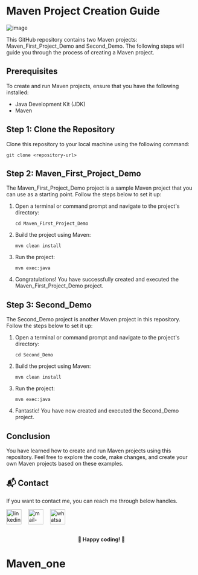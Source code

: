 # Maven Project Creation Guide

![image](https://github.com/Shubh2-0/Maven-Projects/assets/112773220/418bf9c4-1df0-47ce-9e24-d036f846c471)


This GitHub repository contains two Maven projects: Maven_First_Project_Demo and Second_Demo. The following steps will guide you through the process of creating a Maven project.

## Prerequisites

To create and run Maven projects, ensure that you have the following installed:

- Java Development Kit (JDK)
- Maven

## Step 1: Clone the Repository

Clone this repository to your local machine using the following command:

```
git clone <repository-url>
```

## Step 2: Maven_First_Project_Demo

The Maven_First_Project_Demo project is a sample Maven project that you can use as a starting point. Follow the steps below to set it up:

1. Open a terminal or command prompt and navigate to the project's directory:

   ```
   cd Maven_First_Project_Demo
   ```

2. Build the project using Maven:

   ```
   mvn clean install
   ```

3. Run the project:

   ```
   mvn exec:java
   ```

4. Congratulations! You have successfully created and executed the Maven_First_Project_Demo project.

## Step 3: Second_Demo

The Second_Demo project is another Maven project in this repository. Follow the steps below to set it up:

1. Open a terminal or command prompt and navigate to the project's directory:

   ```
   cd Second_Demo
   ```

2. Build the project using Maven:

   ```
   mvn clean install
   ```

3. Run the project:

   ```
   mvn exec:java
   ```

4. Fantastic! You have now created and executed the Second_Demo project.

## Conclusion

You have learned how to create and run Maven projects using this repository. Feel free to explore the code, make changes, and create your own Maven projects based on these examples.

## 📬 Contact

If you want to contact me, you can reach me through below handles.

 <p align="left">
  <a href="https://www.linkedin.com/in/shubham-bhati-787319213/" target="_blank"><img align="center" src="https://skillicons.dev/icons?i=linkedin" width="40px" alt="linkedin" /></a>&emsp;
  <a title="shubhambhati226@gmail.com" href="mailto:shubhambhati226@gmail.com" target="_blank"><img align="center"  src="https://cdn-icons-png.flaticon.com/128/888/888853.png"  width="40px"   alt="mail-me" /></a>&emsp;
  <a href="https://wa.me/+916232133187" target="blank"><img align="center" src="https://media2.giphy.com/media/Q8I2fYA773h5wmQQcR/giphy.gif" width="40px"  alt="whatsapp-me" /></a>&emsp;	
 </p>

<br>

<div align="center">
  <strong>🎉 Happy coding! 🚀
</strong>
</div>


# Maven_one

